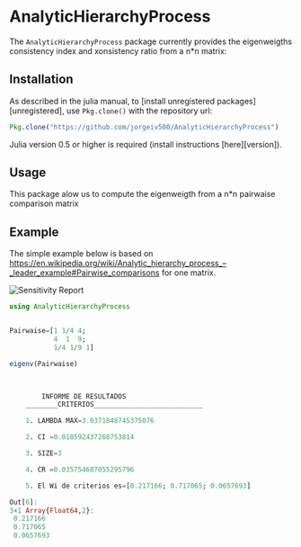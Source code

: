 # AnalyticHierarchyProcess


The `AnalyticHierarchyProcess` package currently provides the eigenweigths consistency index and xonsistency ratio from a n*n matrix:


## Installation

As described in the julia manual, to [install unregistered packages][unregistered], use `Pkg.clone()` with the repository url:

```julia
Pkg.clone("https://github.com/jorgeiv500/AnalyticHierarchyProcess")
```

Julia version 0.5 or higher is required (install instructions [here][version]).

## Usage

This package alow us to compute the eigenweigth from a n*n pairwaise comparison matrix

## Example

The simple example below is based on https://en.wikipedia.org/wiki/Analytic_hierarchy_process_–_leader_example#Pairwise_comparisons 
for one matrix.

![Sensitivity Report](https://upload.wikimedia.org/wikipedia/commons/3/32/AHP_TDHExperienceMatrixWPriorities.png)

```julia
using AnalyticHierarchyProcess


Pairwaise=[1 1/4 4;
           4  1  9;
           1/4 1/9 1]

eigenv(Pairwaise)


        
        INFORME DE RESULTADOS 
    ________CRITERIOS___________________________

    1. LAMBDA MAX=3.0371848745375076

    2. CI =0.018592437268753814

    3. SIZE=3

    4. CR =0.035754687055295796

    5. El Wi de criterios es=[0.217166; 0.717065; 0.0657693]

Out[6]:
3×1 Array{Float64,2}:
 0.217166 
 0.717065 
 0.0657693
```
